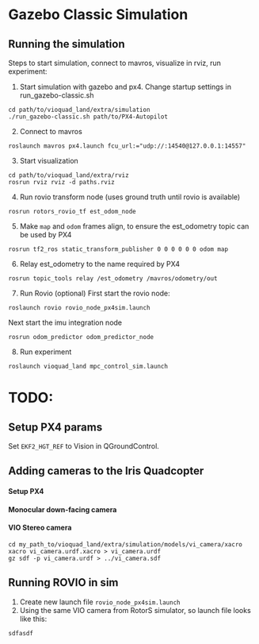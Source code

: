 # Gazebo Classic Simulation

## Running the simulation
Steps to start simulation, connect to mavros, visualize in rviz, run experiment:

1. Start simulation with gazebo and px4. Change startup settings in run_gazebo-classic.sh
```
cd path/to/vioquad_land/extra/simulation
./run_gazebo-classic.sh path/to/PX4-Autopilot
```
2. Connect to mavros
```
roslaunch mavros px4.launch fcu_url:="udp://:14540@127.0.0.1:14557"
```
3. Start visualization
```
cd path/to/vioquad_land/extra/rviz
rosrun rviz rviz -d paths.rviz
```
4. Run rovio transform node (uses ground truth until rovio is available)
```
rosrun rotors_rovio_tf est_odom_node
```
5. Make ```map``` and ```odom``` frames align, to ensure the est_odometry topic can be used by PX4
```
rosrun tf2_ros static_transform_publisher 0 0 0 0 0 0 odom map
```
6. Relay est_odometry to the name required by PX4
```
rosrun topic_tools relay /est_odometry /mavros/odometry/out
```
7. Run Rovio (optional)
First start the rovio node:
```
roslaunch rovio rovio_node_px4sim.launch
```
Next start the imu integration node
```
rosrun odom_predictor odom_predictor_node
```
8. Run experiment
```
roslaunch vioquad_land mpc_control_sim.launch
```

# TODO:

## Setup PX4 params
Set ```EKF2_HGT_REF``` to Vision in QGroundControl.


## Adding cameras to the Iris Quadcopter
#### Setup PX4
#### Monocular down-facing camera
#### VIO Stereo camera
```
cd my_path_to/vioquad_land/extra/simulation/models/vi_camera/xacro
xacro vi_camera.urdf.xacro > vi_camera.urdf
gz sdf -p vi_camera.urdf > ../vi_camera.sdf
```

## Running ROVIO in sim
1. Create new launch file ```rovio_node_px4sim.launch```
2. Using the same VIO camera from RotorS simulator, so launch file looks like this:
```
sdfasdf
```
